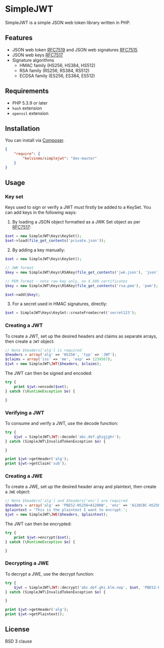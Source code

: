 # SimpleJWT

SimpleJWT is a simple JSON web token library written in PHP.

## Features

- JSON web token [RFC7519](http://tools.ietf.org/html/rfc7519)
  and JSON web signatures [RFC7515](http://tools.ietf.org/html/rfc7515)
- JSON web keys [RFC7517](http://tools.ietf.org/html/rfc7517)
- Signature algorithms
    * HMAC family (HS256, HS384, HS512)
    * RSA family (RS256, RS384, RS512)
    * ECDSA family (ES256, ES384, ES512)

## Requirements

- PHP 5.3.9 or later
- `hash` extension
- `openssl` extension

## Installation

You can install via [Composer](http://getcomposer.org/).

```json
{
    "require": {
        "kelvinmo/simplejwt": "dev-master"
    }
}
```

## Usage

### Key set

Keys used to sign or verify a JWT must firstly be added to a KeySet.  You
can add keys in the following ways:

1. By loading a JSON object formatted as a JWK Set object as per [RFC7517](http://tools.ietf.org/html/rfc7517):

  ```php
  $set = new SimpleJWT\Keys\KeySet();
  $set->load(file_get_contents('private.json'));
  ```

2. By adding a key manually:

  ```php
  $set = new SimpleJWT\Keys\KeySet();
  
  // JWK format
  $key = new SimpleJWT\Keys\RSAKey(file_get_contents('jwk.json'), 'json');
  
  // PEM format - note raw key only, no X.509 certificates
  $key = new SimpleJWT\Keys\RSAKey(file_get_contents('rsa.pem'), 'pem');
  
  $set->add($key);
  ```

3. For a secret used in HMAC signatures, directly:

  ```php
  $set = SimpleJWT\Keys\KeySet::createFromSecret('secret123');
  ```

### Creating a JWT

To create a JWT, set up the desired headers and claims as separate arrays, then
create a `JWT` object:

```php
// Note $headers['alg'] is required
$headers = array('alg' => 'HS256', 'typ' => 'JWT');
$claims = array('iss' => 'me', 'exp' => 1234567);
$jwt = new SimpleJWT\JWT($headers, $claims);
```

The JWT can then be signed and encoded:

```php
try {
    print $jwt->encode($set);
} catch (\RuntimeException $e) {

}
```

### Verifying a JWT

To consume and verify a JWT, use the decode function:

```php
try {
    $jwt = SimpleJWT\JWT::decode('abc.def.ghigjghr');
} catch (SimpleJWT\InvalidTokenException $e) {

}

print $jwt->getHeader('alg');
print $jwt->getClaim('sub');
```

### Creating a JWE

To create a JWE, set up the desired header array and plaintext, then
create a `JWE` object:

```php
// Note $headers['alg'] and $headers['enc'] are required
$headers = array('alg' => 'PBES2-HS256+A128KW', 'enc' => 'A128CBC-HS256');
$plaintext = 'This is the plaintext I want to encrypt.';
$jwt = new SimpleJWT\JWE($headers, $plaintext);
```

The JWT can then be encrypted:

```php
try {
    print $jwt->encrypt($set);
} catch (\RuntimeException $e) {

}
```

### Decrypting a JWE

To decrypt a JWE, use the decrypt function:

```php
try {
    $jwt = SimpleJWT\JWT::decrypt('abc.def.ghi.klm.nop', $set, 'PBES2-HS256+A128KW');
} catch (SimpleJWT\InvalidTokenException $e) {

}

print $jwt->getHeader('alg');
print $jwt->getPlaintext();
```

## License

BSD 3 clause
